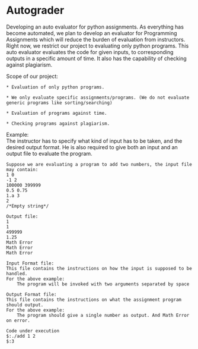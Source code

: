 Autograder
==========
Developing an auto evaluator for python assignments.
	As everything has become automated, we plan to develop an evaluator for Programming Assignments which will reduce the burden 
	of evaluation from instructors.  Right now, we restrict our project to evaluating only python programs. This auto evaluator
	evaluates the code for given inputs, to corresponding outputs in a specific amount of time. It also has the capability 
	of checking against plagiarism. 
	
Scope of our project:
	
    * Evaluation of only python programs.
	
    * We only evaluate specific assignments/programs. (We do not evaluate generic programs like sorting/searching)
	
    * Evaluation of programs against time.
	
    * Checking programs against plagiarism.
	

Example:	
	The instructor has to specify what kind of input has to be taken, and the desired output format.
	He is also required to give both an input and an output file to evaluate the program.
		
	Suppose we are evaluating a program to add two numbers, the input file may contain:
	1 0
	-1 2
	100000 399999
	0.5 0.75
	1.a 3
	2 
	/*Empty string*/
			
	Output file:
	1
	1
	499999
	1.25
	Math Error
	Math Error
	Math Error

	Input Format file:
	This file contains the instructions on how the input is supposed to be handled.
	For the above example:
		The program will be invoked with two arguments separated by space
		
	Output Format file:
	This file contains the instructions on what the assignment program should output.
	For the above example:
		The program should give a single number as output. And Math Error on error.
		
	Code under execution
	$:./add 1 2
	$:3
			
			
			
